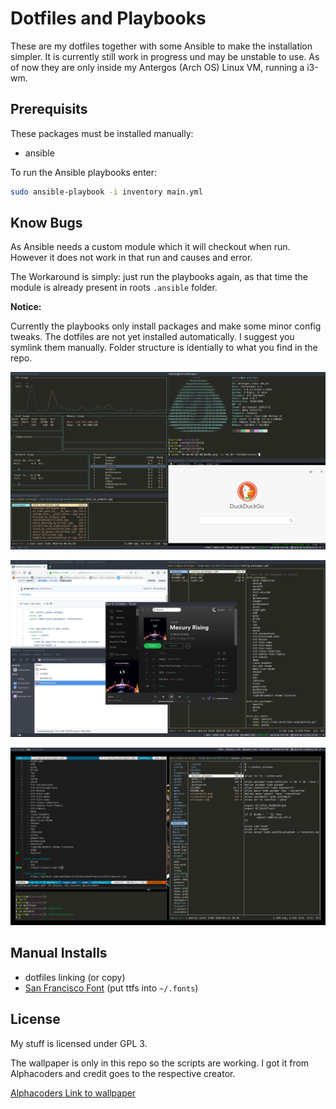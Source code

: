 # Dotfiles and Playbooks #

These are my dotfiles together with some Ansible to make the installation
simpler. It is currently still work in progress und may be unstable to use. As
of now they are only inside my Antergos (Arch OS) Linux VM, running a i3-wm.

## Prerequisits ##

These packages must be installed manually:

- ansible

To run the Ansible playbooks enter:

```bash
sudo ansible-playbook -i inventory main.yml
```

## Know Bugs ##

As Ansible needs a custom module which it will checkout when run. However it
does not work in that run and causes and error.

The Workaround is simply: just run the playbooks again, as that time the module
is already present in roots `.ansible` folder.

**Notice:**

Currently the playbooks only install packages and make some minor config tweaks.
The dotfiles are not yet installed automatically. I suggest you symlink them
manually. Folder structure is identially to what you find in the repo.

![Preview Terminals](screenshot1.png)

![Preview UI](screenshot2.png)

![Coding is fun](screenshot3.png)

## Manual Installs ##

- dotfiles linking (or copy)
- [San Francisco Font](https://github.com/supermarin/YosemiteSanFranciscoFont/)
  (put ttfs into `~/.fonts`)

## License ##

My stuff is licensed under GPL 3.

The wallpaper is only in this repo so the scripts are working. I got it from
Alphacoders and credit goes to the respective creator.

[Alphacoders Link to wallpaper](https://wall.alphacoders.com/big.php?i=1010054)
